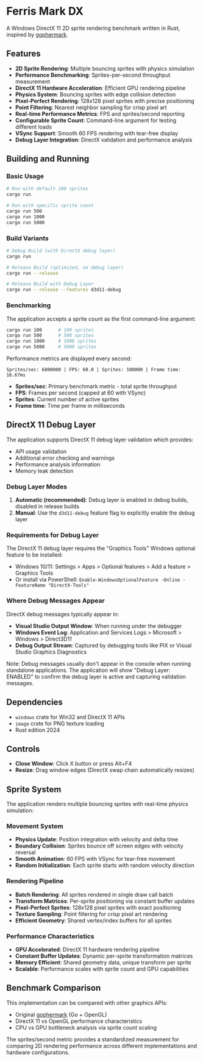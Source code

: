 # Ferris Mark DX

A Windows DirectX 11 2D sprite rendering benchmark written in Rust, inspired by [gophermark](https://github.com/unitoftime/experiments/tree/master/gophermark).

## Features

- **2D Sprite Rendering**: Multiple bouncing sprites with physics simulation
- **Performance Benchmarking**: Sprites-per-second throughput measurement
- **DirectX 11 Hardware Acceleration**: Efficient GPU rendering pipeline
- **Physics System**: Bouncing sprites with edge collision detection
- **Pixel-Perfect Rendering**: 128x128 pixel sprites with precise positioning
- **Point Filtering**: Nearest neighbor sampling for crisp pixel art
- **Real-time Performance Metrics**: FPS and sprites/second reporting
- **Configurable Sprite Count**: Command-line argument for testing different loads
- **VSync Support**: Smooth 60 FPS rendering with tear-free display
- **Debug Layer Integration**: DirectX validation and performance analysis

## Building and Running

### Basic Usage
```bash
# Run with default 100 sprites
cargo run

# Run with specific sprite count
cargo run 500
cargo run 1000
cargo run 5000
```

### Build Variants
```bash
# Debug Build (with DirectX debug layer)
cargo run

# Release Build (optimized, no debug layer)
cargo run --release

# Release Build with Debug Layer
cargo run --release --features d3d11-debug
```

### Benchmarking
The application accepts a sprite count as the first command-line argument:
```bash
cargo run 100      # 100 sprites
cargo run 500      # 500 sprites  
cargo run 1000     # 1000 sprites
cargo run 5000     # 5000 sprites
```

Performance metrics are displayed every second:
```
Sprites/sec: 6000000 | FPS: 60.0 | Sprites: 100000 | Frame time: 16.67ms
```

- **Sprites/sec**: Primary benchmark metric - total sprite throughput
- **FPS**: Frames per second (capped at 60 with VSync)
- **Sprites**: Current number of active sprites
- **Frame time**: Time per frame in milliseconds

## DirectX 11 Debug Layer

The application supports DirectX 11 debug layer validation which provides:
- API usage validation
- Additional error checking and warnings
- Performance analysis information
- Memory leak detection

### Debug Layer Modes

1. **Automatic (recommended)**: Debug layer is enabled in debug builds, disabled in release builds
2. **Manual**: Use the `d3d11-debug` feature flag to explicitly enable the debug layer

### Requirements for Debug Layer

The DirectX 11 debug layer requires the "Graphics Tools" Windows optional feature to be installed:
- Windows 10/11: Settings > Apps > Optional features > Add a feature > Graphics Tools
- Or install via PowerShell: `Enable-WindowsOptionalFeature -Online -FeatureName "DirectX-Tools"`

### Where Debug Messages Appear

DirectX debug messages typically appear in:
- **Visual Studio Output Window**: When running under the debugger
- **Windows Event Log**: Application and Services Logs > Microsoft > Windows > Direct3D11
- **Debug Output Stream**: Captured by debugging tools like PIX or Visual Studio Graphics Diagnostics

Note: Debug messages usually don't appear in the console when running standalone applications. The application will show "Debug Layer: ENABLED" to confirm the debug layer is active and capturing validation messages.

## Dependencies

- `windows` crate for Win32 and DirectX 11 APIs
- `image` crate for PNG texture loading
- Rust edition 2024

## Controls

- **Close Window**: Click X button or press Alt+F4
- **Resize**: Drag window edges (DirectX swap chain automatically resizes)

## Sprite System

The application renders multiple bouncing sprites with real-time physics simulation:

### Movement System
- **Physics Update**: Position integration with velocity and delta time
- **Boundary Collision**: Sprites bounce off screen edges with velocity reversal
- **Smooth Animation**: 60 FPS with VSync for tear-free movement
- **Random Initialization**: Each sprite starts with random velocity direction

### Rendering Pipeline
- **Batch Rendering**: All sprites rendered in single draw call batch
- **Transform Matrices**: Per-sprite positioning via constant buffer updates
- **Pixel-Perfect Sprites**: 128x128 pixel sprites with exact positioning
- **Texture Sampling**: Point filtering for crisp pixel art rendering
- **Efficient Geometry**: Shared vertex/index buffers for all sprites

### Performance Characteristics
- **GPU Accelerated**: DirectX 11 hardware rendering pipeline
- **Constant Buffer Updates**: Dynamic per-sprite transformation matrices
- **Memory Efficient**: Shared geometry data, unique transform per sprite
- **Scalable**: Performance scales with sprite count and GPU capabilities

## Benchmark Comparison

This implementation can be compared with other graphics APIs:
- Original [gophermark](https://github.com/unitoftime/experiments/tree/master/gophermark) (Go + OpenGL)
- DirectX 11 vs OpenGL performance characteristics
- CPU vs GPU bottleneck analysis via sprite count scaling

The sprites/second metric provides a standardized measurement for comparing 2D rendering performance across different implementations and hardware configurations.